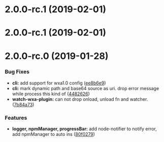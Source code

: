 # 2.0.0-rc.1 (2019-02-01)



# 2.0.0-rc.1 (2019-02-01)



# 2.0.0-rc.0 (2019-01-28)


### Bug Fixes

* **cli:** add support for wxa1.0 config ([ee8b6e9](https://github.com/wxajs/wxa/commit/ee8b6e9))
* **cli:** mark dynamic path and base64 source as uri. drop error message while process this kind of ([4482626](https://github.com/wxajs/wxa/commit/4482626))
* **watch-wxa-plugin:** can not drop onload, unload fn and watcher. ([7b84a73](https://github.com/wxajs/wxa/commit/7b84a73))


### Features

* **logger, npmManager, progressBar:** add node-notifier to notify error, add npmManager to auto ins ([80f0279](https://github.com/wxajs/wxa/commit/80f0279))



